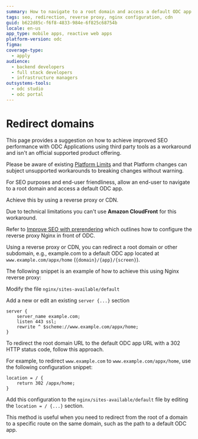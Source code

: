 ```yaml
---
summary: How to navigate to a root domain and access a default ODC app.
tags: seo, redirection, reverse proxy, nginx configuration, cdn
guid: b622d85c-f6f8-4833-984e-6f825c68754b
locale: en-us
app_type: mobile apps, reactive web apps
platform-version: odc
figma:
coverage-type:
  - apply
audience:
  - backend developers
  - full stack developers
  - infrastructure managers
outsystems-tools:
  - odc studio
  - odc portal
---
```

# Redirect domains

<div class="warning" markdown="1">

This page provides a suggestion on how to achieve improved SEO performance with ODC Applications using third party tools as a workaround and isn't an official supported product offering.

Please be aware of existing [Platform Limits](../../getting-started/system-requirements.md#platform-limits) and that Platform changes can subject unsupported workarounds to breaking changes without warning.

</div>

For SEO purposes and end-user friendliness, allow an end-user to navigate to a root domain and access a default ODC app.

Achieve this by using a reverse proxy or CDN.

<div class="warning" markdown="1">

Due to technical limitations you can't use **Amazon CloudFront** for this workaround. 

</div>

Refer to [Improve SEO with prerendering](improve-seo-prerendering.md#domain) which outlines how to configure the reverse proxy Nginx in front of ODC.

Using a reverse proxy or CDN, you can redirect a root domain or other subdomain, e.g., example.com to a default ODC app located at `www.example.com/appx/home` (`{domain}/{app}/{screen}`).

The following snippet is an example of how to achieve this using Nginx reverse proxy: 

Modify the file `nginx/sites-available/default`

Add a new or edit an existing `server {...}` section

```
server {
    server_name example.com;
    listen 443 ssl;
    rewrite ^ $scheme://www.example.com/appx/home;
}
```

To redirect the root domain URL to the default ODC app URL with a 302 HTTP status code, follow this approach.

For example, to redirect `www.example.com` to `www.example.com/appx/home`, use the following configuration snippet:

```
location = / {
    return 302 /appx/home;
}
```

Add this configuration to the `nginx/sites-available/default` file by editing the `location = / {...}` section.

This method is useful when you need to redirect from the root of a domain to a specific route on the same domain, such as the path to a default ODC app.
